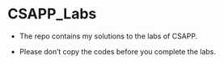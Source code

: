 # CSAPP_Labs

* The repo contains my solutions to the labs of CSAPP.

* Please don’t copy the codes before you complete the labs.

